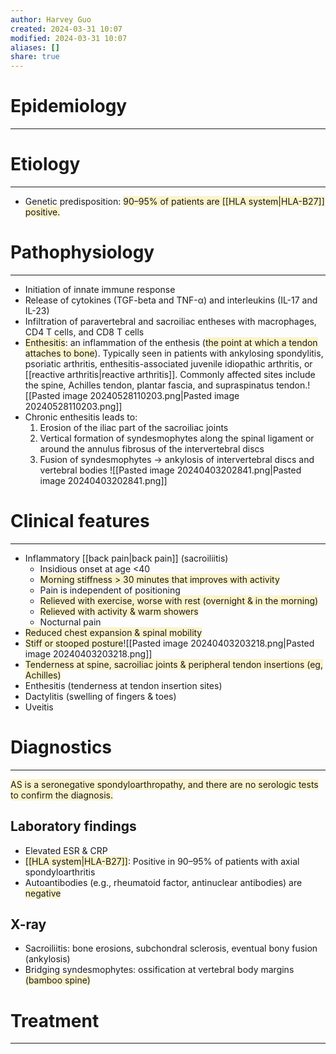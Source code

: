 ```yaml
---
author: Harvey Guo
created: 2024-03-31 10:07
modified: 2024-03-31 10:07
aliases: []
share: true
---
```

# Epidemiology
---


# Etiology
---
- Genetic predisposition: <span style="background:rgba(240, 200, 0, 0.2)">90–95% of patients are [[HLA system|HLA-B27]] positive.</span>

# Pathophysiology
---
- Initiation of innate immune response
- Release of cytokines (TGF-beta and TNF-α) and interleukins (IL-17 and IL-23)
- Infiltration of paravertebral and sacroiliac entheses with macrophages, CD4 T cells, and CD8 T cells
- <span style="background:rgba(240, 200, 0, 0.2)">Enthesitis</span>: an inflammation of the enthesis (<span style="background:rgba(240, 200, 0, 0.2)">the point at which a tendon attaches to bone</span>). Typically seen in patients with ankylosing spondylitis, psoriatic arthritis, enthesitis-associated juvenile idiopathic arthritis, or [[reactive arthritis|reactive arthritis]]. Commonly affected sites include the spine, Achilles tendon, plantar fascia, and supraspinatus tendon.![[Pasted image 20240528110203.png|Pasted image 20240528110203.png]]
- Chronic enthesitis leads to: 
	1. Erosion of the iliac part of the sacroiliac joints 
	2. Vertical formation of syndesmophytes along the spinal ligament or around the annulus fibrosus of the intervertebral discs
	3. Fusion of syndesmophytes → ankylosis of intervertebral discs and vertebral bodies ![[Pasted image 20240403202841.png|Pasted image 20240403202841.png]]

# Clinical features
---
- Inflammatory [[back pain|back pain]] (sacroiliitis)
	- Insidious onset at age <40
	- <span style="background:rgba(240, 200, 0, 0.2)">Morning stiffness > 30 minutes that improves with activity</span>
	- Pain is independent of positioning
	- <span style="background:rgba(240, 200, 0, 0.2)">Relieved with exercise, worse with rest (overnight & in the morning)</span>
	- <span style="background:rgba(240, 200, 0, 0.2)">Relieved with activity & warm showers</span>
	- Nocturnal pain
- <span style="background:rgba(240, 200, 0, 0.2)">Reduced chest expansion & spinal mobility</span>
- <span style="background:rgba(240, 200, 0, 0.2)">Stiff or stooped posture</span>![[Pasted image 20240403203218.png|Pasted image 20240403203218.png]]
- <span style="background:rgba(240, 200, 0, 0.2)">Tenderness at spine, sacroiliac joints & peripheral tendon insertions (eg, Achilles)</span>
- Enthesitis (tenderness at tendon insertion sites)
- Dactylitis (swelling of fingers & toes)
- Uveitis

# Diagnostics
---
<span style="background:rgba(240, 200, 0, 0.2)">AS is a seronegative spondyloarthropathy, and there are no serologic tests to confirm the diagnosis.</span>
## Laboratory findings
- Elevated ESR & CRP
- <span style="background:rgba(240, 200, 0, 0.2)">[[HLA system|HLA-B27]]</span>: Positive in 90–95% of patients with axial spondyloarthritis
- Autoantibodies (e.g., rheumatoid factor, antinuclear antibodies) are <span style="background:rgba(240, 200, 0, 0.2)">negative</span>
## X-ray
- Sacroiliitis: bone erosions, subchondral sclerosis, eventual bony fusion (ankylosis)
- Bridging syndesmophytes: ossification at vertebral body margins <span style="background:rgba(240, 200, 0, 0.2)">(bamboo spine)</span>

# Treatment
---

